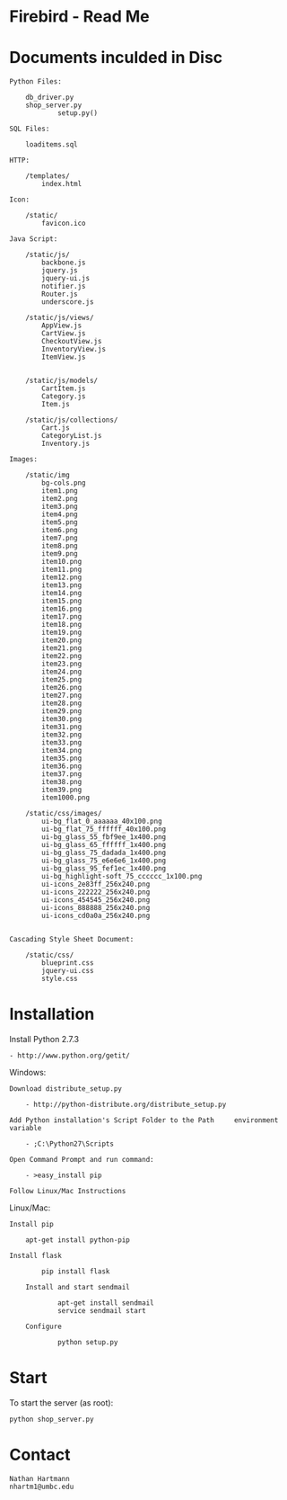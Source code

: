 Firebird - Read Me
==================

Documents inculded in Disc
===========================
	
	Python Files:

		db_driver.py
		shop_server.py
                setup.py()

	SQL Files:

		loaditems.sql

	HTTP:

		/templates/
			index.html 

	Icon:
	
		/static/
			favicon.ico 

	Java Script:

		/static/js/
			backbone.js 
			jquery.js  
			jquery-ui.js  
			notifier.js  
			Router.js  
			underscore.js  

		/static/js/views/
			AppView.js  
			CartView.js 
			CheckoutView.js 
			InventoryView.js 
			ItemView.js  


		/static/js/models/
			CartItem.js 
			Category.js  
			Item.js  

		/static/js/collections/
			Cart.js 
			CategoryList.js
			Inventory.js

	Images:
		
		/static/img
			bg-cols.png
			item1.png
			item2.png
			item3.png
			item4.png
			item5.png
			item6.png
			item7.png
			item8.png
			item9.png
			item10.png
			item11.png
			item12.png
			item13.png
			item14.png
			item15.png
			item16.png
			item17.png
			item18.png
			item19.png
			item20.png
			item21.png
			item22.png
			item23.png
			item24.png
			item25.png
			item26.png
			item27.png
			item28.png
			item29.png
			item30.png
			item31.png
			item32.png
			item33.png
			item34.png
			item35.png
			item36.png
			item37.png
			item38.png
			item39.png
			item1000.png

		/static/css/images/
			ui-bg_flat_0_aaaaaa_40x100.png
			ui-bg_flat_75_ffffff_40x100.png
			ui-bg_glass_55_fbf9ee_1x400.png
			ui-bg_glass_65_ffffff_1x400.png
			ui-bg_glass_75_dadada_1x400.png
			ui-bg_glass_75_e6e6e6_1x400.png
			ui-bg_glass_95_fef1ec_1x400.png
			ui-bg_highlight-soft_75_cccccc_1x100.png
			ui-icons_2e83ff_256x240.png
			ui-icons_222222_256x240.png
			ui-icons_454545_256x240.png
			ui-icons_888888_256x240.png
			ui-icons_cd0a0a_256x240.png

	
	Cascading Style Sheet Document:
	
		/static/css/
			blueprint.css
			jquery-ui.css
			style.css

	

Installation
============

Install Python 2.7.3
	
	- http://www.python.org/getit/	

Windows:

	Download distribute_setup.py 
		
		- http://python-distribute.org/distribute_setup.py

	Add Python installation's Script Folder to the Path 	environment variable
	
		- ;C:\Python27\Scripts

	Open Command Prompt and run command:
	
		- >easy_install pip

	Follow Linux/Mac Instructions

Linux/Mac:

	Install pip

   		apt-get install python-pip

	Install flask
    
    		pip install flask

        Install and start sendmail
                
                apt-get install sendmail
                service sendmail start

        Configure

                python setup.py

Start
=====

To start the server (as root):

    python shop_server.py


Contact
=======

	Nathan Hartmann
	nhartm1@umbc.edu

